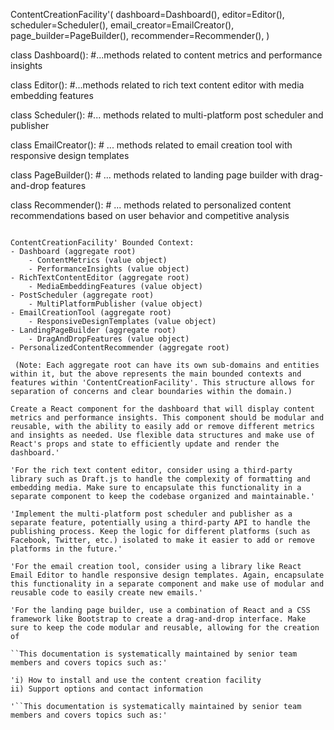 ContentCreationFacility'(
    dashboard=Dashboard(),
    editor=Editor(),
    scheduler=Scheduler(),
    email_creator=EmailCreator(),
    page_builder=PageBuilder(),
    recommender=Recommender(),
)

class Dashboard():
    #...methods related to content metrics and performance insights
 
class Editor():
    #...methods related to rich text content editor with media embedding features
 
class Scheduler():
    #... methods related to multi-platform post scheduler and publisher
 
class EmailCreator():
    # ... methods related to email creation tool with responsive design templates
 
class PageBuilder():
    # ... methods related to landing page builder with drag-and-drop features
 
class Recommender():
    # ... methods related to personalized content recommendations based on user behavior and competitive analysis

```

ContentCreationFacility' Bounded Context:
- Dashboard (aggregate root)
    - ContentMetrics (value object)
    - PerformanceInsights (value object)
- RichTextContentEditor (aggregate root)
    - MediaEmbeddingFeatures (value object)
- PostScheduler (aggregate root)
    - MultiPlatformPublisher (value object)
- EmailCreationTool (aggregate root)
    - ResponsiveDesignTemplates (value object)
- LandingPageBuilder (aggregate root)
    - DragAndDropFeatures (value object)
- PersonalizedContentRecommender (aggregate root)

 (Note: Each aggregate root can have its own sub-domains and entities within it, but the above represents the main bounded contexts and features within 'ContentCreationFacility'. This structure allows for separation of concerns and clear boundaries within the domain.)

Create a React component for the dashboard that will display content metrics and performance insights. This component should be modular and reusable, with the ability to easily add or remove different metrics and insights as needed. Use flexible data structures and make use of React's props and state to efficiently update and render the dashboard.'

'For the rich text content editor, consider using a third-party library such as Draft.js to handle the complexity of formatting and embedding media. Make sure to encapsulate this functionality in a separate component to keep the codebase organized and maintainable.'

'Implement the multi-platform post scheduler and publisher as a separate feature, potentially using a third-party API to handle the publishing process. Keep the logic for different platforms (such as Facebook, Twitter, etc.) isolated to make it easier to add or remove platforms in the future.'

'For the email creation tool, consider using a library like React Email Editor to handle responsive design templates. Again, encapsulate this functionality in a separate component and make use of modular and reusable code to easily create new emails.'

'For the landing page builder, use a combination of React and a CSS framework like Bootstrap to create a drag-and-drop interface. Make sure to keep the code modular and reusable, allowing for the creation of

``This documentation is systematically maintained by senior team members and covers topics such as:'

'i) How to install and use the content creation facility
ii) Support options and contact information

'``This documentation is systematically maintained by senior team members and covers topics such as:'